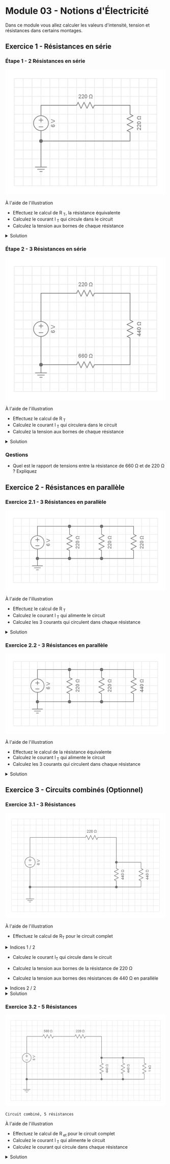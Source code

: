 # Module 03 - Notions d'Électricité

Dans ce module vous allez calculer les valeurs d'intensité, tension et résistances dans certains montages.

## Exercice 1 - Résistances en série

### Étape 1 - 2 Résistances en série

![2 Resistances en Série](img/rs_220_220.png)

À l'aide de l'illustration

- Effectuez le calcul de R<sub> T</sub>, la résistance équivalente
- Calculez le courant I<sub> T</sub> qui circule dans le circuit
- Calculez la tension aux bornes de chaque résistance

<details>
    <summary>Solution</summary>

R<sub> T</sub> = 220 &#8486; + 220 &#8486; = 440 &#8486;  
I<sub> T</sub> = 6 V / 440 &#8486; = 13,6 mA

U1 = 220 mA * 13,43 &#8486; = 3 V  
U2 = 220 mA * 13,43 &#8486; = 3 V  

**Simulation** sur : https://everycircuit.com/embed/6709376909574144

</details>

### Étape 2 - 3 Résistances en série

![3 Résistances en Série](img/rs_220_440_660.png)

À l'aide de l'illustration

- Effectuez le calcul de R<sub> T</sub>
- Calculez le courant I<sub> T</sub> qui circulera dans le circuit
- Calculez la tension aux bornes de chaque résistance

<details>
    <summary>Solution</summary>

R<sub> T</sub> = 220 + 440 + 660 = 1320 &#8486;  

**Simulation** sur : https://everycircuit.com/embed/4906884441833472

</details>

### Qestions

- Quel est le rapport de tensions entre la résistance de 660 Ω et de 220 Ω ? Expliquez

## Exercice 2 - Résistances en parallèle

### Exercice 2.1 - 3 Résistances en parallèle

![3 Résistances en parallèle](img/rp_220_220_220.png)

À l'aide de l'illustration

- Effectuez le calcul de R<sub> T</sub>
- Calculez le courant I<sub> T</sub> qui alimente le circuit
- Calculez les 3 courants qui circulent dans chaque résistance

<details>
    <summary>Solution</summary>

R<sub> T</sub> = 73,3 &#8486;  
U1 = U2 = U3 = 6 V  

**Simulation** sur : https://everycircuit.com/circuit/6639643174633472

</details>

### Exercice 2.2 - 3 Résistances en parallèle

![3 Resistances en parallèle](img/rp_220_220_440.png)

À l'aide de l'illustration

- Effectuez le calcul de la résistance équivalente
- Calculez le courant I<sub> T</sub> qui alimente le circuit
- Calculez les 3 courants qui circulent dans chaque résistance

<details>
    <summary>Solution</summary>

R<sub> T</sub> = 88 &#8486;  
U1 = U2 = U3 = 6 V  

**Simulation** sur : https://everycircuit.com/circuit/5388164933615616

Une petite erreur volontaire s'est glissée dans le branchement. Pouvez-vous la détecter?

</details>

## Exercice 3 - Circuits combinés (Optionnel)

### Exercice 3.1 - 3 Résistances

![Circuit combiné 2 3](img/rs_220_rp_440_440.png)


À l'aide de l'illustration

- Effectuez le calcul de R<sub>T</sub> pour le circuit complet

<details>
    <summary>Indices 1 / 2</summary>

1. Effectuez le calcul de R<sub>équivalent</sub> pour les 2 résistances en parallèle

2. La résistance R<sub>T</sub> est donné par la résistance de 220 Ω en série avec R<sub>équivalent</sub>.

</details>

- Calculez le courant I<sub>T</sub> qui circule dans le circuit
- Calculez la tension aux bornes de la résistance de 220 Ω

- Calculez la tension aux bornes des résistances de 440 Ω en parallèle

<details>
    <summary>Indices 2 / 2</summary>

1. la tension aux bornes de résistances en parallèle est la même. La tension peut être déduite de la tension totale et de la tension U aux bornes de la résistance de 220 Ω

2. le courant est calculé à partir de la formule U / R2 et U /R3

![Indice Circuit combiné 2 3](img/rs_220_rp_440_440_Indice.png)

</details>

<details>
    <summary>Solution</summary>

U1 = 220 * 0.0136 = 3V  
U2 = U3 = 220 * 0.0136 = 3V  (220 = R<sub> équivalent</sub>)

**Simulation** sur : https://everycircuit.com/circuit/6459937783545856

</details>

### Exercice 3.2 - 5 Résistances

![Indice Circuit combiné 2 3](img/rs_580_220_rp_440_440_1K.png)

    Circuit combiné, 5 résistances

À l'aide de l'illustration

- Effectuez le calcul de R<sub> et</sub> pour le circuit complet
- Calculez le courant I<sub> T</sub> qui alimente le circuit
- Calculez le courant qui circule dans chaque résistance

<details>
    <summary>Solution</summary>

R<sub> T</sub> = 980  &#8486;

**Simulation** sur : https://everycircuit.com/circuit/5048864597606400

</details>
